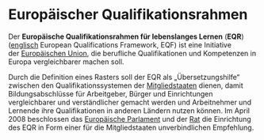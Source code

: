 # Europäischer Qualifikationsrahmen

Der **Europäische Qualifikationsrahmen für lebenslanges Lernen** (**EQR**) ([englisch](https://de.wikipedia.org/wiki/Englische_Sprache "Englische Sprache") European Qualifications Framework, EQF) ist eine Initiative der [Europäischen Union](https://de.wikipedia.org/wiki/Europ%C3%A4ische_Union "Europäische Union"), die berufliche Qualifikationen und Kompetenzen in Europa vergleichbarer machen soll.

Durch die Definition eines Rasters soll der EQR als „Übersetzungshilfe“ zwischen den Qualifikationssystemen der [Mitgliedstaaten](https://de.wikipedia.org/wiki/Mitgliedstaaten_der_Europ%C3%A4ischen_Union "Mitgliedstaaten der Europäischen Union") dienen, damit Bildungsabschlüsse für Arbeitgeber, Bürger und Einrichtungen vergleichbarer und verständlicher gemacht werden und Arbeitnehmer und Lernende ihre Qualifikationen in anderen Ländern nutzen können. Im April 2008 beschlossen das [Europäische Parlament](https://de.wikipedia.org/wiki/Europ%C3%A4isches_Parlament "Europäisches Parlament") und der [Rat](https://de.wikipedia.org/wiki/Rat_der_Europ%C3%A4ischen_Union "Rat der Europäischen Union") die Einrichtung des EQR in Form einer für die Mitgliedstaaten unverbindlichen Empfehlung.
